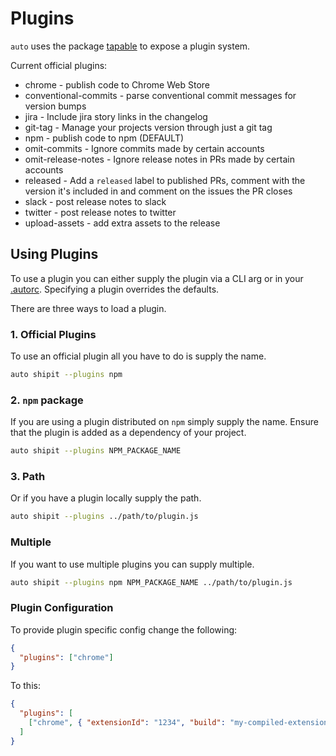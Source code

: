# Plugins

`auto` uses the package [tapable](https://github.com/webpack/tapable) to expose a plugin system.

Current official plugins:

- chrome - publish code to Chrome Web Store
- conventional-commits - parse conventional commit messages for version bumps
- jira - Include jira story links in the changelog
- git-tag - Manage your projects version through just a git tag
- npm - publish code to npm (DEFAULT)
- omit-commits - Ignore commits made by certain accounts
- omit-release-notes - Ignore release notes in PRs made by certain accounts
- released - Add a `released` label to published PRs, comment with the version it's included in and comment on the issues the PR closes
- slack - post release notes to slack
- twitter - post release notes to twitter
- upload-assets - add extra assets to the release

## Using Plugins

To use a plugin you can either supply the plugin via a CLI arg or in your [.autorc](./autorc.md#plugins). Specifying a plugin overrides the defaults.

There are three ways to load a plugin.

### 1. Official Plugins

To use an official plugin all you have to do is supply the name.

```sh
auto shipit --plugins npm
```

### 2. `npm` package

If you are using a plugin distributed on `npm` simply supply the name. Ensure that the plugin is added as a dependency of your project.

```sh
auto shipit --plugins NPM_PACKAGE_NAME
```

### 3. Path

Or if you have a plugin locally supply the path.

```sh
auto shipit --plugins ../path/to/plugin.js
```

### Multiple

If you want to use multiple plugins you can supply multiple.

```sh
auto shipit --plugins npm NPM_PACKAGE_NAME ../path/to/plugin.js
```

### Plugin Configuration

To provide plugin specific config change the following:

```json
{
  "plugins": ["chrome"]
}
```

To this:

```json
{
  "plugins": [
    ["chrome", { "extensionId": "1234", "build": "my-compiled-extension.zip" }]
  ]
}
```
